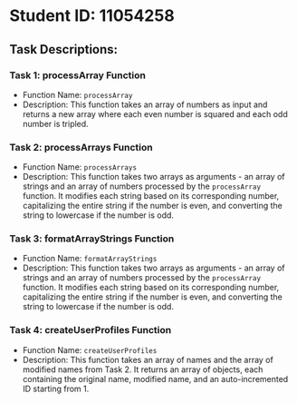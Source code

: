 # Student ID: 11054258

## Task Descriptions:

### Task 1: processArray Function
- Function Name: `processArray`
- Description: This function takes an array of numbers as input and returns a new array where each even number is squared and each odd number is tripled.

### Task 2: processArrays Function
- Function Name: `processArrays`
- Description: This function takes two arrays as arguments - an array of strings and an array of numbers processed by the `processArray` function. It modifies each string based on its corresponding number, capitalizing the entire string if the number is even, and converting the string to lowercase if the number is odd.

### Task 3: formatArrayStrings Function
- Function Name: `formatArrayStrings`
- Description: This function takes two arrays as arguments - an array of strings and an array of numbers processed by the `processArray` function. It modifies each string based on its corresponding number, capitalizing the entire string if the number is even, and converting the string to lowercase if the number is odd.

### Task 4: createUserProfiles Function
- Function Name: `createUserProfiles`
- Description: This function takes an array of names and the array of modified names from Task 2. It returns an array of objects, each containing the original name, modified name, and an auto-incremented ID starting from 1.
